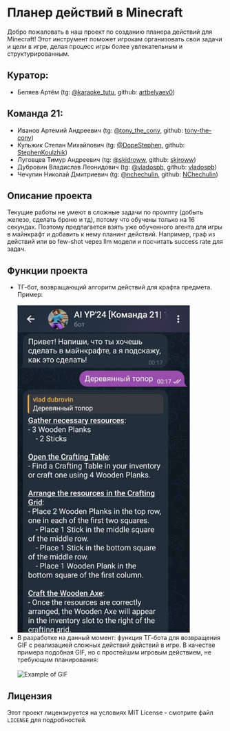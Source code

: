 <html>
<body>
    <h1>Планер действий в Minecraft</h1>
    <p>Добро пожаловать в наш проект по созданию планера действий для Minecraft! Этот инструмент поможет игрокам организовать свои задачи и цели в игре, делая процесс игры более увлекательным и структурированным.</p>
    <h2><strong>Куратор:</strong></h2>
    <ul>
        <li>Беляев Артём (tg: <a href="mailto:example@example.com">@karaoke_tutu</a>, github: <a href="mailto:example@example.com">artbelyaev0</a>)</li>
    </ul>
    <h2>Команда 21:</h2>
    <ul>
        <li>Иванов Артемий Андреевич (tg: <a href="mailto:example@example.com">@tony_the_cony</a>, github: <a href="mailto:example@example.com">tony-the-cony</a>)</li>
        <li>Кульжик Степан Михайлович (tg: <a href="mailto:example@example.com">@DopeStephen</a>, github: <a href="mailto:example@example.com">StephenKoulzhik</a>)</li>
        <li>Луговцев Тимур Андреевич (tg: <a href="mailto:example@example.com">@skidroww</a>, github: <a href="mailto:example@example.com">skiroww</a>)</li>
        <li>Дубровин Владислав Леонидович (tg: <a href="mailto:example@example.com">@vladospb</a>, github: <a href="mailto:example@example.com">vladospb</a>)</li>
        <li>Чечулин Николай Дмитриевич (tg: <a href="mailto:example@example.com">@nchechulin</a>, github: <a href="mailto:example@example.com">NChechulin</a>)</li>
    </ul>
    <h2><strong>Описание проекта</strong></h2>
    <p>Текущие работы не умеют в сложные задачи по промпту (добыть железо, сделать броню и тд), потому что обучены только на 16 секундах. Поэтому предлагается взять уже обученного агента для игры в майнкрафт и добавить к нему планинг действий. Например, граф из действий или во few-shot через llm модели и посчитать success rate для задач.</p>
    <h2><strong>Функции проекта</strong></h2>
    <ul>
        <li>ТГ-бот, возвращающий алгоритм действий для крафта предмета. Пример:</li>
        <br>
        <img src='photo_2024-12-28_16-10-24.jpg' alt='Example of using tg-bot' width="400"></img>
        <br>
        <li>В разработке на данный момент: функция ТГ-бота для возвращения GIF с реализацией сложных действий действий в игре. В качестве примера подобная GIF, но с простейшим игровым действием, не требующим планирования:</li>
        <br>
        <img src="chop_down_the_tree,_gather_wood,_pick_up_wood,_chop_it_down,_break.gif" alt='Example of GIF' width="400"/>
        <br>
    </ul>
    <h2>Лицензия</h2>
    <p>Этот проект лицензируется на условиях MIT License - смотрите файл <code>LICENSE</code> для подробностей.</p>

</body>
</html>